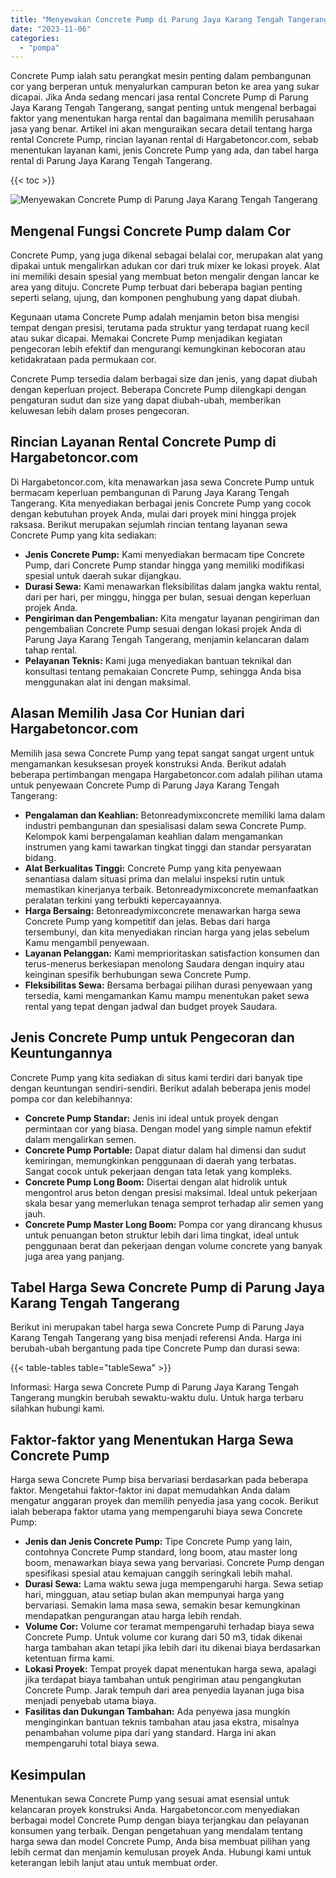 ```yaml
---
title: "Menyewakan Concrete Pump di Parung Jaya Karang Tengah Tangerang"
date: "2023-11-06"
categories: 
  - "pompa"
---
```




Concrete Pump ialah satu perangkat mesin penting dalam pembangunan cor yang berperan untuk menyalurkan campuran beton ke area yang sukar dicapai. Jika Anda sedang mencari jasa rental Concrete Pump di Parung Jaya Karang Tengah Tangerang, sangat penting untuk mengenal berbagai faktor yang menentukan harga rental dan bagaimana memilih perusahaan jasa yang benar. Artikel ini akan menguraikan secara detail tentang harga rental Concrete Pump, rincian layanan rental di Hargabetoncor.com, sebab menentukan layanan kami, jenis Concrete Pump yang ada, dan tabel harga rental di Parung Jaya Karang Tengah Tangerang.

{{< toc >}}

![Menyewakan Concrete Pump di Parung Jaya Karang Tengah Tangerang](https://hargareadymixid.github.io/pompa/concrete-pump%20(5).png)

## Mengenal Fungsi Concrete Pump dalam Cor

Concrete Pump, yang juga dikenal sebagai belalai cor, merupakan alat yang dipakai untuk mengalirkan adukan cor dari truk mixer ke lokasi proyek. Alat ini memiliki desain spesial yang membuat beton mengalir dengan lancar ke area yang dituju. Concrete Pump terbuat dari beberapa bagian penting seperti selang, ujung, dan komponen penghubung yang dapat diubah.

Kegunaan utama Concrete Pump adalah menjamin beton bisa mengisi tempat dengan presisi, terutama pada struktur yang terdapat ruang kecil atau sukar dicapai. Memakai Concrete Pump menjadikan kegiatan pengecoran lebih efektif dan mengurangi kemungkinan kebocoran atau ketidakrataan pada permukaan cor.

Concrete Pump tersedia dalam berbagai size dan jenis, yang dapat diubah dengan keperluan project. Beberapa Concrete Pump dilengkapi dengan pengaturan sudut dan size yang dapat diubah-ubah, memberikan keluwesan lebih dalam proses pengecoran.

## Rincian Layanan Rental Concrete Pump di Hargabetoncor.com

Di Hargabetoncor.com, kita menawarkan jasa sewa Concrete Pump untuk bermacam keperluan pembangunan di Parung Jaya Karang Tengah Tangerang. Kita menyediakan berbagai jenis Concrete Pump yang cocok dengan kebutuhan proyek Anda, mulai dari proyek mini hingga projek raksasa. Berikut merupakan sejumlah rincian tentang layanan sewa Concrete Pump yang kita sediakan:

- **Jenis Concrete Pump:** Kami menyediakan bermacam tipe Concrete Pump, dari Concrete Pump standar hingga yang memiliki modifikasi spesial untuk daerah sukar dijangkau.
- **Durasi Sewa:** Kami menawarkan fleksibilitas dalam jangka waktu rental, dari per hari, per minggu, hingga per bulan, sesuai dengan keperluan projek Anda.
- **Pengiriman dan Pengembalian:** Kita mengatur layanan pengiriman dan pengembalian Concrete Pump sesuai dengan lokasi projek Anda di Parung Jaya Karang Tengah Tangerang, menjamin kelancaran dalam tahap rental.
- **Pelayanan Teknis:** Kami juga menyediakan bantuan teknikal dan konsultasi tentang pemakaian Concrete Pump, sehingga Anda bisa menggunakan alat ini dengan maksimal.

## Alasan Memilih Jasa Cor Hunian dari Hargabetoncor.com

Memilih jasa sewa Concrete Pump yang tepat sangat sangat urgent untuk mengamankan kesuksesan proyek konstruksi Anda. Berikut adalah beberapa pertimbangan mengapa Hargabetoncor.com adalah pilihan utama untuk penyewaan Concrete Pump di Parung Jaya Karang Tengah Tangerang:

- **Pengalaman dan Keahlian:** Betonreadymixconcrete memiliki lama dalam industri pembangunan dan spesialisasi dalam sewa Concrete Pump. Kelompok kami berpengalaman keahlian dalam mengamankan instrumen yang kami tawarkan tingkat tinggi dan standar persyaratan bidang.
- **Alat Berkualitas Tinggi:** Concrete Pump yang kita penyewaan senantiasa dalam situasi prima dan melalui inspeksi rutin untuk memastikan kinerjanya terbaik. Betonreadymixconcrete memanfaatkan peralatan terkini yang terbukti kepercayaannya.
- **Harga Bersaing:** Betonreadymixconcrete menawarkan harga sewa Concrete Pump yang kompetitif dan jelas. Bebas dari harga tersembunyi, dan kita menyediakan rincian harga yang jelas sebelum Kamu mengambil penyewaan.
- **Layanan Pelanggan:** Kami memprioritaskan satisfaction konsumen dan terus-menerus berkesiapan menolong Saudara dengan inquiry atau keinginan spesifik berhubungan sewa Concrete Pump.
- **Fleksibilitas Sewa:** Bersama berbagai pilihan durasi penyewaan yang tersedia, kami mengamankan Kamu mampu menentukan paket sewa rental yang tepat dengan jadwal dan budget proyek Saudara.

## Jenis Concrete Pump untuk Pengecoran dan Keuntungannya

Concrete Pump yang kita sediakan di situs kami terdiri dari banyak tipe dengan keuntungan sendiri-sendiri. Berikut adalah beberapa jenis model pompa cor dan kelebihannya:

- **Concrete Pump Standar:** Jenis ini ideal untuk proyek dengan permintaan cor yang biasa. Dengan model yang simple namun efektif dalam mengalirkan semen.
- **Concrete Pump Portable:** Dapat diatur dalam hal dimensi dan sudut kemiringan, memungkinkan penggunaan di daerah yang terbatas. Sangat cocok untuk pekerjaan dengan tata letak yang kompleks.
- **Concrete Pump Long Boom:** Disertai dengan alat hidrolik untuk mengontrol arus beton dengan presisi maksimal. Ideal untuk pekerjaan skala besar yang memerlukan tenaga semprot terhadap alir semen yang jauh.
- **Concrete Pump Master Long Boom:** Pompa cor yang dirancang khusus untuk penuangan beton struktur lebih dari lima tingkat, ideal untuk penggunaan berat dan pekerjaan dengan volume concrete yang banyak juga area yang panjang.

## Tabel Harga Sewa Concrete Pump di Parung Jaya Karang Tengah Tangerang

Berikut ini merupakan tabel harga sewa Concrete Pump di Parung Jaya Karang Tengah Tangerang yang bisa menjadi referensi Anda. Harga ini berubah-ubah bergantung pada tipe Concrete Pump dan durasi sewa:

{{< table-tables table="tableSewa" >}}

Informasi: Harga sewa Concrete Pump di Parung Jaya Karang Tengah Tangerang mungkin berubah sewaktu-waktu dulu. Untuk harga terbaru silahkan hubungi kami.

## Faktor-faktor yang Menentukan Harga Sewa Concrete Pump

Harga sewa Concrete Pump bisa bervariasi berdasarkan pada beberapa faktor. Mengetahui faktor-faktor ini dapat memudahkan Anda dalam mengatur anggaran proyek dan memilih penyedia jasa yang cocok. Berikut ialah beberapa faktor utama yang mempengaruhi biaya sewa Concrete Pump:

- **Jenis dan Jenis Concrete Pump:** Tipe Concrete Pump yang lain, contohnya Concrete Pump standard, long boom, atau master long boom, menawarkan biaya sewa yang bervariasi. Concrete Pump dengan spesifikasi spesial atau kemajuan canggih seringkali lebih mahal.
- **Durasi Sewa:** Lama waktu sewa juga mempengaruhi harga. Sewa setiap hari, mingguan, atau setiap bulan akan mempunyai harga yang bervariasi. Semakin lama masa sewa, semakin besar kemungkinan mendapatkan pengurangan atau harga lebih rendah.
- **Volume Cor:** Volume cor teramat mempengaruhi terhadap biaya sewa Concrete Pump. Untuk volume cor kurang dari 50 m3, tidak dikenai harga tambahan akan tetapi jika lebih dari itu dikenai biaya berdasarkan ketentuan firma kami.
- **Lokasi Proyek:** Tempat proyek dapat menentukan harga sewa, apalagi jika terdapat biaya tambahan untuk pengiriman atau pengangkutan Concrete Pump. Jarak tempuh dari area penyedia layanan juga bisa menjadi penyebab utama biaya.
- **Fasilitas dan Dukungan Tambahan:** Ada penyewa jasa mungkin menginginkan bantuan teknis tambahan atau jasa ekstra, misalnya penambahan volume pipa dari yang standard. Harga ini akan mempengaruhi total biaya sewa.

## Kesimpulan

Menentukan sewa Concrete Pump yang sesuai amat esensial untuk kelancaran proyek konstruksi Anda. Hargabetoncor.com menyediakan berbagai model Concrete Pump dengan biaya terjangkau dan pelayanan konsumen yang terbaik. Dengan pengetahuan yang mendalam tentang harga sewa dan model Concrete Pump, Anda bisa membuat pilihan yang lebih cermat dan menjamin kemulusan proyek Anda. Hubungi kami untuk keterangan lebih lanjut atau untuk membuat order.
